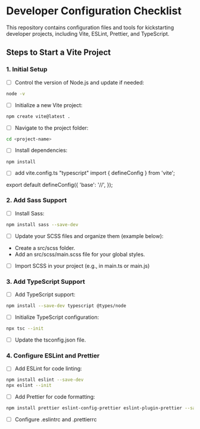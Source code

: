 # Developer Configuration Checklist

This repository contains configuration files and tools for kickstarting developer projects, including Vite, ESLint, Prettier, and TypeScript.

## Steps to Start a Vite Project

### 1. Initial Setup
- [ ] Control the version of Node.js and update if needed:
```bash
node -v
```  
- [ ] Initialize a new Vite project:
```bash
npm create vite@latest .
```

- [ ]  Navigate to the project folder:
```bash
cd <project-name>
```
   
- [ ]  Install dependencies:
```bash
npm install
```

- [ ] add vite.config.ts
"typescript"
import { defineConfig } from 'vite';

export default defineConfig({
    'base': '/<repo-name>/',
});

### 2. Add Sass Support
- [ ] Install Sass:
```bash
npm install sass --save-dev
```

- [ ] Update your SCSS files and organize them (example below):
 - Create a src/scss folder.
 - Add an src/scss/main.scss file for your global styles.

- [ ] Import SCSS in your project (e.g., in main.ts or main.js)

### 3. Add TypeScript Support
- [ ]  Add TypeScript support:
```bash
npm install --save-dev typescript @types/node
```

- [ ] Initialize TypeScript configuration:
```bash
npx tsc --init
```

- [ ] Update the tsconfig.json file.

### 4. Configure ESLint and Prettier

- [ ] Add ESLint for code linting:
```bash
npm install eslint --save-dev
npx eslint --init
```

- [ ]  Add Prettier for code formatting:
```bash
npm install prettier eslint-config-prettier eslint-plugin-prettier --save-dev
```

- [ ] Configure .eslintrc and .prettierrc

